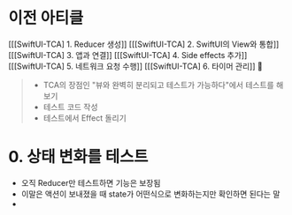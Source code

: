 # 이전 아티클
[[[SwiftUI-TCA] 1. Reducer 생성]]
[[[SwiftUI-TCA] 2. SwiftUI의 View와 통합]]
[[[SwiftUI-TCA] 3. 앱과 연결]]
[[[SwiftUI-TCA] 4. Side effects 추가]]
[[[SwiftUI-TCA] 5. 네트워크 요청 수행]]
[[[SwiftUI-TCA] 6. 타이머 관리]]

> - TCA의 장점인 "뷰와 완벽히 분리되고 테스트가 가능하다"에서 테스트를 해보기 
> - 테스트 코드 작성
> - 테스트에서 Effect 돌리기

# 0. 상태 변화를 테스트
- 오직 Reducer만 테스트하면 기능은 보장됨
- 이말은 액션이 보내졌을 때 state가 어떤식으로 변화하는지만 확인하면 된다는 말
- 

